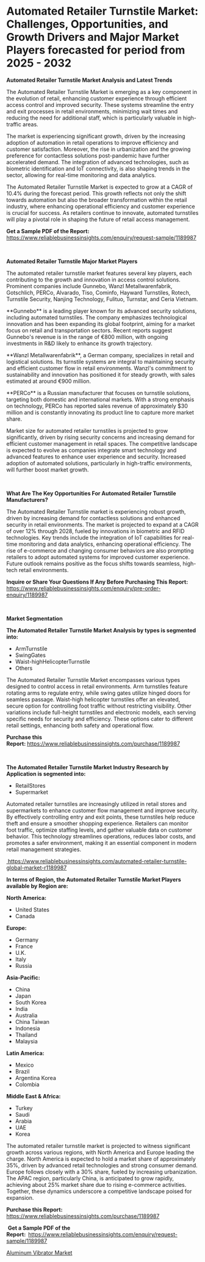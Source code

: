 <p><h1>Automated Retailer Turnstile Market: Challenges, Opportunities, and Growth Drivers and Major Market Players forecasted for period from 2025 - 2032</h1></p><p><strong>Automated Retailer Turnstile Market Analysis and Latest Trends</strong></p>
<p><p>The Automated Retailer Turnstile Market is emerging as a key component in the evolution of retail, enhancing customer experience through efficient access control and improved security. These systems streamline the entry and exit processes in retail environments, minimizing wait times and reducing the need for additional staff, which is particularly valuable in high-traffic areas.</p><p>The market is experiencing significant growth, driven by the increasing adoption of automation in retail operations to improve efficiency and customer satisfaction. Moreover, the rise in urbanization and the growing preference for contactless solutions post-pandemic have further accelerated demand. The integration of advanced technologies, such as biometric identification and IoT connectivity, is also shaping trends in the sector, allowing for real-time monitoring and data analytics.</p><p>The Automated Retailer Turnstile Market is expected to grow at a CAGR of 10.4% during the forecast period. This growth reflects not only the shift towards automation but also the broader transformation within the retail industry, where enhancing operational efficiency and customer experience is crucial for success. As retailers continue to innovate, automated turnstiles will play a pivotal role in shaping the future of retail access management.</p></p>
<p><strong>Get a Sample PDF of the Report:&nbsp;</strong> <a href="https://www.reliablebusinessinsights.com/enquiry/request-sample/1189987?utm_campaign=2276&utm_medium=2&utm_source=Github&utm_content=ia&utm_term=30032025&utm_id=automated-retailer-turnstile">https://www.reliablebusinessinsights.com/enquiry/request-sample/1189987</a></p>
<p>&nbsp;</p>
<p><strong>Automated Retailer Turnstile Major Market Players</strong></p>
<p><p>The automated retailer turnstile market features several key players, each contributing to the growth and innovation in access control solutions. Prominent companies include Gunnebo, Wanzl Metallwarenfabrik, Gotschlich, PERCo, Alvarado, Tiso, Cominfo, Hayward Turnstiles, Rotech, Turnstile Security, Nanjing Technology, Fulituo, Turnstar, and Ceria Vietnam. </p><p>**Gunnebo** is a leading player known for its advanced security solutions, including automated turnstiles. The company emphasizes technological innovation and has been expanding its global footprint, aiming for a market focus on retail and transportation sectors. Recent reports suggest Gunnebo's revenue is in the range of €800 million, with ongoing investments in R&D likely to enhance its growth trajectory.</p><p>**Wanzl Metallwarenfabrik**, a German company, specializes in retail and logistical solutions. Its turnstile systems are integral to maintaining security and efficient customer flow in retail environments. Wanzl's commitment to sustainability and innovation has positioned it for steady growth, with sales estimated at around €900 million.</p><p>**PERCo** is a Russian manufacturer that focuses on turnstile solutions, targeting both domestic and international markets. With a strong emphasis on technology, PERCo has reported sales revenue of approximately $30 million and is constantly innovating its product line to capture more market share.</p><p>Market size for automated retailer turnstiles is projected to grow significantly, driven by rising security concerns and increasing demand for efficient customer management in retail spaces. The competitive landscape is expected to evolve as companies integrate smart technology and advanced features to enhance user experience and security. Increased adoption of automated solutions, particularly in high-traffic environments, will further boost market growth.</p></p>
<p>&nbsp;</p>
<p><strong>What Are The Key Opportunities For Automated Retailer Turnstile Manufacturers?</strong></p>
<p><p>The Automated Retailer Turnstile market is experiencing robust growth, driven by increasing demand for contactless solutions and enhanced security in retail environments. The market is projected to expand at a CAGR of over 12% through 2028, fueled by innovations in biometric and RFID technologies. Key trends include the integration of IoT capabilities for real-time monitoring and data analytics, enhancing operational efficiency. The rise of e-commerce and changing consumer behaviors are also prompting retailers to adopt automated systems for improved customer experience. Future outlook remains positive as the focus shifts towards seamless, high-tech retail environments.</p></p>
<p><strong>Inquire or Share Your Questions If Any Before Purchasing This Report:</strong> <a href="https://www.reliablebusinessinsights.com/enquiry/pre-order-enquiry/1189987?utm_campaign=2276&utm_medium=2&utm_source=Github&utm_content=ia&utm_term=30032025&utm_id=automated-retailer-turnstile">https://www.reliablebusinessinsights.com/enquiry/pre-order-enquiry/1189987</a></p>
<p>&nbsp;</p>
<p><strong>Market Segmentation</strong></p>
<p><strong>The Automated Retailer Turnstile Market Analysis by types is segmented into:</strong></p>
<p><ul><li>ArmTurnstile</li><li>SwingGates</li><li>Waist-highHelicopterTurnstile</li><li>Others</li></ul></p>
<p><p>The Automated Retailer Turnstile Market encompasses various types designed to control access in retail environments. Arm turnstiles feature rotating arms to regulate entry, while swing gates utilize hinged doors for seamless passage. Waist-high helicopter turnstiles offer an elevated, secure option for controlling foot traffic without restricting visibility. Other variations include full-height turnstiles and electronic models, each serving specific needs for security and efficiency. These options cater to different retail settings, enhancing both safety and operational flow.</p></p>
<p><strong>Purchase this Report:&nbsp;</strong><a href="https://www.reliablebusinessinsights.com/purchase/1189987?utm_campaign=2276&utm_medium=2&utm_source=Github&utm_content=ia&utm_term=30032025&utm_id=automated-retailer-turnstile">https://www.reliablebusinessinsights.com/purchase/1189987</a></p>
<p>&nbsp;</p>
<p><strong>The Automated Retailer Turnstile Market Industry Research by Application is segmented into:</strong></p>
<p><ul><li>RetailStores</li><li>Supermarket</li></ul></p>
<p><p>Automated retailer turnstiles are increasingly utilized in retail stores and supermarkets to enhance customer flow management and improve security. By effectively controlling entry and exit points, these turnstiles help reduce theft and ensure a smoother shopping experience. Retailers can monitor foot traffic, optimize staffing levels, and gather valuable data on customer behavior. This technology streamlines operations, reduces labor costs, and promotes a safer environment, making it an essential component in modern retail management strategies.</p></p>
<p><a href="https://www.reliablebusinessinsights.com/automated-retailer-turnstile-global-market-r1189987?utm_campaign=2276&utm_medium=2&utm_source=Github&utm_content=ia&utm_term=30032025&utm_id=automated-retailer-turnstile">&nbsp;https://www.reliablebusinessinsights.com/automated-retailer-turnstile-global-market-r1189987</a></p>
<p><strong>In terms of Region, the Automated Retailer Turnstile Market Players available by Region are:</strong></p>
<p>
    <p> <strong> North America: </strong>
        <ul>
            <li>United States</li>
            <li>Canada</li>
        </ul>
        </p> 
    <p> <strong> Europe: </strong>
        <ul>
            <li>Germany</li>
            <li>France</li>
            <li>U.K.</li>
            <li>Italy</li>
            <li>Russia</li>
        </ul>
        </p> 
    <p> <strong> Asia-Pacific: </strong>
        <ul>
            <li>China</li>
            <li>Japan</li>
            <li>South Korea</li>
            <li>India</li>
            <li>Australia</li>
            <li>China Taiwan</li>
            <li>Indonesia</li>
            <li>Thailand</li>
            <li>Malaysia</li>
        </ul>
        </p> 
    <p> <strong> Latin America: </strong>
        <ul>
            <li>Mexico</li>
            <li>Brazil</li>
            <li>Argentina Korea</li>
            <li>Colombia</li>
        </ul>
        </p> 
    <p> <strong> Middle East & Africa: </strong>
        <ul>
            <li>Turkey</li>
            <li>Saudi</li>
            <li>Arabia</li>
            <li>UAE</li>
            <li>Korea</li>
        </ul>
    </p>
    </p>
<p><p>The automated retailer turnstile market is projected to witness significant growth across various regions, with North America and Europe leading the charge. North America is expected to hold a market share of approximately 35%, driven by advanced retail technologies and strong consumer demand. Europe follows closely with a 30% share, fueled by increasing urbanization. The APAC region, particularly China, is anticipated to grow rapidly, achieving about 25% market share due to rising e-commerce activities. Together, these dynamics underscore a competitive landscape poised for expansion.</p></p>
<p><strong>Purchase this Report: </strong><a href="https://www.reliablebusinessinsights.com/purchase/1189987?utm_campaign=2276&utm_medium=2&utm_source=Github&utm_content=ia&utm_term=30032025&utm_id=automated-retailer-turnstile">https://www.reliablebusinessinsights.com/purchase/1189987</a></p>
<p>&nbsp;<strong>Get a Sample PDF of the Report:&nbsp;&nbsp;</strong><a href="https://www.reliablebusinessinsights.com/enquiry/request-sample/1189987?utm_campaign=2276&utm_medium=2&utm_source=Github&utm_content=ia&utm_term=30032025&utm_id=automated-retailer-turnstile">https://www.reliablebusinessinsights.com/enquiry/request-sample/1189987</a></p>
<p><strong></strong></p>
<p><p><a href="https://github.com/dmitriyvo6rog/Market-Research-Report-List-1/blob/main/aluminum-vibrator-market.md?utm_campaign=2276&utm_medium=2&utm_source=Github&utm_content=ia&utm_term=30032025&utm_id=automated-retailer-turnstile">Aluminum Vibrator Market</a></p></p>